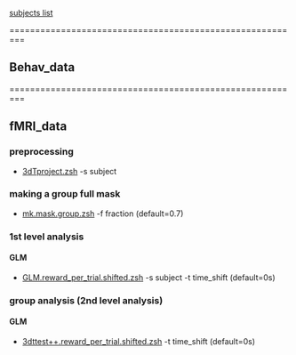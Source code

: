 [subjects list]()

=========================================================

## Behav_data


=========================================================

## fMRI_data

### preprocessing
- [3dTproject.zsh](https://github.com/psb629/labs/blob/master/GL/scripts/3dTproject.zsh) -s subject

### making a group full mask
- [mk.mask.group.zsh](https://github.com/psb629/labs/blob/master/GP/scripts/mk.mask.group.zsh) -f fraction (default=0.7)

### 1st level analysis
#### GLM
- [GLM.reward_per_trial.shifted.zsh](https://github.com/psb629/labs/blob/master/GP/scripts/GLM.reward_per_trial.shifted.zsh) -s subject -t time_shift (default=0s)

### group analysis (2nd level analysis)
#### GLM
- [3dttest++.reward_per_trial.shifted.zsh](https://github.com/psb629/labs/blob/master/GP/scripts/3dttest++.reward_per_trial.shifted.zsh) -t time_shift (default=0s)

